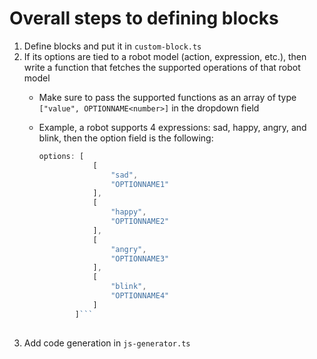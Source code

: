 # Overall steps to defining blocks

1. Define blocks and put it in ```custom-block.ts```
2. If its options are tied to a robot model (action, expression, etc.), then write a function that fetches the supported operations of that robot model
    - Make sure to pass the supported functions as an array of type
        ```["value", OPTIONNAME<number>]``` in the dropdown field

    - Example, a robot supports 4 expressions: sad, happy, angry, and blink, then the option field is the following:

        ```js
        options: [
                    [
                        "sad",
                        "OPTIONNAME1"
                    ],
                    [
                        "happy",
                        "OPTIONNAME2"
                    ],
                    [
                        "angry",
                        "OPTIONNAME3"
                    ],
                    [
                        "blink",
                        "OPTIONNAME4"
                    ]
                ]```
                

3. Add code generation in ```js-generator.ts```
